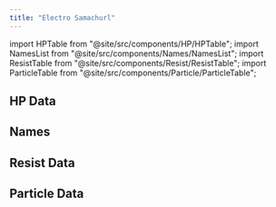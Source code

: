 ```yaml
---
title: "Electro Samachurl"
---
```


import HPTable from "@site/src/components/HP/HPTable";
import NamesList from "@site/src/components/Names/NamesList";
import ResistTable from "@site/src/components/Resist/ResistTable";
import ParticleTable from "@site/src/components/Particle/ParticleTable";

## HP Data

<HPTable item_key="electrosamachurl" data_src="enemy" />

## Names

<NamesList item_key="electrosamachurl" data_src="enemy" />

## Resist Data

<ResistTable item_key="electrosamachurl" data_src="enemy" />

## Particle Data

<ParticleTable item_key="electrosamachurl" data_src="enemy" />